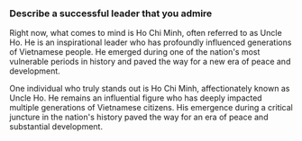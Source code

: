 ### Describe a successful leader that you admire

Right now, what comes to mind is Ho Chi Minh, often referred to as Uncle Ho. He is an inspirational leader who has profoundly influenced generations of Vietnamese people. He emerged during one of the nation's most vulnerable periods in history and paved the way for a new era of peace and development.

One individual who truly stands out is Ho Chi Minh, affectionately known as Uncle Ho. He remains an influential figure who has deeply impacted multiple generations of Vietnamese citizens. His emergence during a critical juncture in the nation's history paved the way for an era of peace and substantial development.
